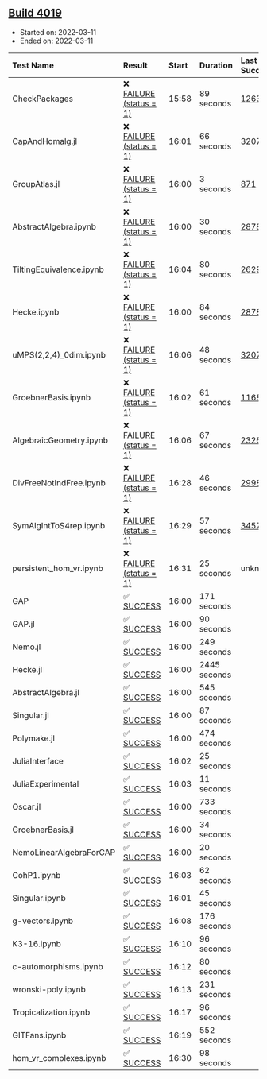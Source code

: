## [Build 4019](https://oscarci.mathematik.uni-kl.de/job/oscar-stable/4019/)

* Started on: 2022-03-11
* Ended on: 2022-03-11

| Test Name    | Result | Start | Duration | Last Success | First Failure |
|:-------------|:-------|:------|:---------|:-------------|:--------------|
| CheckPackages | ❌ [FAILURE (status = 1)](https://oscarci.mathematik.uni-kl.de/job/oscar-stable/4019/artifact/logs/build-4019/CheckPackages.log) | 15:58 | 89 seconds | [1263](https://oscarci.mathematik.uni-kl.de/job/oscar-stable/1263/) | [1264](https://oscarci.mathematik.uni-kl.de/job/oscar-stable/1264/) |
| CapAndHomalg.jl | ❌ [FAILURE (status = 1)](https://oscarci.mathematik.uni-kl.de/job/oscar-stable/4019/artifact/logs/build-4019/CapAndHomalg.jl.log) | 16:01 | 66 seconds | [3207](https://oscarci.mathematik.uni-kl.de/job/oscar-stable/3207/) | [3208](https://oscarci.mathematik.uni-kl.de/job/oscar-stable/3208/) |
| GroupAtlas.jl | ❌ [FAILURE (status = 1)](https://oscarci.mathematik.uni-kl.de/job/oscar-stable/4019/artifact/logs/build-4019/GroupAtlas.jl.log) | 16:00 | 3 seconds | [871](https://oscarci.mathematik.uni-kl.de/job/oscar-stable/871/) | [872](https://oscarci.mathematik.uni-kl.de/job/oscar-stable/872/) |
| AbstractAlgebra.ipynb | ❌ [FAILURE (status = 1)](https://oscarci.mathematik.uni-kl.de/job/oscar-stable/4019/artifact/logs/build-4019/AbstractAlgebra.ipynb.log) | 16:00 | 30 seconds | [2878](https://oscarci.mathematik.uni-kl.de/job/oscar-stable/2878/) | [2879](https://oscarci.mathematik.uni-kl.de/job/oscar-stable/2879/) |
| TiltingEquivalence.ipynb | ❌ [FAILURE (status = 1)](https://oscarci.mathematik.uni-kl.de/job/oscar-stable/4019/artifact/logs/build-4019/TiltingEquivalence.ipynb.log) | 16:04 | 80 seconds | [2629](https://oscarci.mathematik.uni-kl.de/job/oscar-stable/2629/) | [2630](https://oscarci.mathematik.uni-kl.de/job/oscar-stable/2630/) |
| Hecke.ipynb | ❌ [FAILURE (status = 1)](https://oscarci.mathematik.uni-kl.de/job/oscar-stable/4019/artifact/logs/build-4019/Hecke.ipynb.log) | 16:00 | 84 seconds | [2878](https://oscarci.mathematik.uni-kl.de/job/oscar-stable/2878/) | [2879](https://oscarci.mathematik.uni-kl.de/job/oscar-stable/2879/) |
| uMPS(2,2,4)_0dim.ipynb | ❌ [FAILURE (status = 1)](https://oscarci.mathematik.uni-kl.de/job/oscar-stable/4019/artifact/logs/build-4019/uMPS-2-2-4-_0dim.ipynb.log) | 16:06 | 48 seconds | [3207](https://oscarci.mathematik.uni-kl.de/job/oscar-stable/3207/) | [3208](https://oscarci.mathematik.uni-kl.de/job/oscar-stable/3208/) |
| GroebnerBasis.ipynb | ❌ [FAILURE (status = 1)](https://oscarci.mathematik.uni-kl.de/job/oscar-stable/4019/artifact/logs/build-4019/GroebnerBasis.ipynb.log) | 16:02 | 61 seconds | [1168](https://oscarci.mathematik.uni-kl.de/job/oscar-stable/1168/) | [1169](https://oscarci.mathematik.uni-kl.de/job/oscar-stable/1169/) |
| AlgebraicGeometry.ipynb | ❌ [FAILURE (status = 1)](https://oscarci.mathematik.uni-kl.de/job/oscar-stable/4019/artifact/logs/build-4019/AlgebraicGeometry.ipynb.log) | 16:06 | 67 seconds | [2326](https://oscarci.mathematik.uni-kl.de/job/oscar-stable/2326/) | [2327](https://oscarci.mathematik.uni-kl.de/job/oscar-stable/2327/) |
| DivFreeNotIndFree.ipynb | ❌ [FAILURE (status = 1)](https://oscarci.mathematik.uni-kl.de/job/oscar-stable/4019/artifact/logs/build-4019/DivFreeNotIndFree.ipynb.log) | 16:28 | 46 seconds | [2998](https://oscarci.mathematik.uni-kl.de/job/oscar-stable/2998/) | [2999](https://oscarci.mathematik.uni-kl.de/job/oscar-stable/2999/) |
| SymAlgIntToS4rep.ipynb | ❌ [FAILURE (status = 1)](https://oscarci.mathematik.uni-kl.de/job/oscar-stable/4019/artifact/logs/build-4019/SymAlgIntToS4rep.ipynb.log) | 16:29 | 57 seconds | [3457](https://oscarci.mathematik.uni-kl.de/job/oscar-stable/3457/) | [3458](https://oscarci.mathematik.uni-kl.de/job/oscar-stable/3458/) |
| persistent_hom_vr.ipynb | ❌ [FAILURE (status = 1)](https://oscarci.mathematik.uni-kl.de/job/oscar-stable/4019/artifact/logs/build-4019/persistent_hom_vr.ipynb.log) | 16:31 | 25 seconds | unknown | unknown |
| GAP | ✅ [SUCCESS](https://oscarci.mathematik.uni-kl.de/job/oscar-stable/4019/artifact/logs/build-4019/GAP.log) | 16:00 | 171 seconds |  |  |
| GAP.jl | ✅ [SUCCESS](https://oscarci.mathematik.uni-kl.de/job/oscar-stable/4019/artifact/logs/build-4019/GAP.jl.log) | 16:00 | 90 seconds |  |  |
| Nemo.jl | ✅ [SUCCESS](https://oscarci.mathematik.uni-kl.de/job/oscar-stable/4019/artifact/logs/build-4019/Nemo.jl.log) | 16:00 | 249 seconds |  |  |
| Hecke.jl | ✅ [SUCCESS](https://oscarci.mathematik.uni-kl.de/job/oscar-stable/4019/artifact/logs/build-4019/Hecke.jl.log) | 16:00 | 2445 seconds |  |  |
| AbstractAlgebra.jl | ✅ [SUCCESS](https://oscarci.mathematik.uni-kl.de/job/oscar-stable/4019/artifact/logs/build-4019/AbstractAlgebra.jl.log) | 16:00 | 545 seconds |  |  |
| Singular.jl | ✅ [SUCCESS](https://oscarci.mathematik.uni-kl.de/job/oscar-stable/4019/artifact/logs/build-4019/Singular.jl.log) | 16:00 | 87 seconds |  |  |
| Polymake.jl | ✅ [SUCCESS](https://oscarci.mathematik.uni-kl.de/job/oscar-stable/4019/artifact/logs/build-4019/Polymake.jl.log) | 16:00 | 474 seconds |  |  |
| JuliaInterface | ✅ [SUCCESS](https://oscarci.mathematik.uni-kl.de/job/oscar-stable/4019/artifact/logs/build-4019/JuliaInterface.log) | 16:02 | 25 seconds |  |  |
| JuliaExperimental | ✅ [SUCCESS](https://oscarci.mathematik.uni-kl.de/job/oscar-stable/4019/artifact/logs/build-4019/JuliaExperimental.log) | 16:03 | 11 seconds |  |  |
| Oscar.jl | ✅ [SUCCESS](https://oscarci.mathematik.uni-kl.de/job/oscar-stable/4019/artifact/logs/build-4019/Oscar.jl.log) | 16:00 | 733 seconds |  |  |
| GroebnerBasis.jl | ✅ [SUCCESS](https://oscarci.mathematik.uni-kl.de/job/oscar-stable/4019/artifact/logs/build-4019/GroebnerBasis.jl.log) | 16:00 | 34 seconds |  |  |
| NemoLinearAlgebraForCAP | ✅ [SUCCESS](https://oscarci.mathematik.uni-kl.de/job/oscar-stable/4019/artifact/logs/build-4019/NemoLinearAlgebraForCAP.log) | 16:00 | 20 seconds |  |  |
| CohP1.ipynb | ✅ [SUCCESS](https://oscarci.mathematik.uni-kl.de/job/oscar-stable/4019/artifact/logs/build-4019/CohP1.ipynb.log) | 16:03 | 62 seconds |  |  |
| Singular.ipynb | ✅ [SUCCESS](https://oscarci.mathematik.uni-kl.de/job/oscar-stable/4019/artifact/logs/build-4019/Singular.ipynb.log) | 16:01 | 45 seconds |  |  |
| g-vectors.ipynb | ✅ [SUCCESS](https://oscarci.mathematik.uni-kl.de/job/oscar-stable/4019/artifact/logs/build-4019/g-vectors.ipynb.log) | 16:08 | 176 seconds |  |  |
| K3-16.ipynb | ✅ [SUCCESS](https://oscarci.mathematik.uni-kl.de/job/oscar-stable/4019/artifact/logs/build-4019/K3-16.ipynb.log) | 16:10 | 96 seconds |  |  |
| c-automorphisms.ipynb | ✅ [SUCCESS](https://oscarci.mathematik.uni-kl.de/job/oscar-stable/4019/artifact/logs/build-4019/c-automorphisms.ipynb.log) | 16:12 | 80 seconds |  |  |
| wronski-poly.ipynb | ✅ [SUCCESS](https://oscarci.mathematik.uni-kl.de/job/oscar-stable/4019/artifact/logs/build-4019/wronski-poly.ipynb.log) | 16:13 | 231 seconds |  |  |
| Tropicalization.ipynb | ✅ [SUCCESS](https://oscarci.mathematik.uni-kl.de/job/oscar-stable/4019/artifact/logs/build-4019/Tropicalization.ipynb.log) | 16:17 | 96 seconds |  |  |
| GITFans.ipynb | ✅ [SUCCESS](https://oscarci.mathematik.uni-kl.de/job/oscar-stable/4019/artifact/logs/build-4019/GITFans.ipynb.log) | 16:19 | 552 seconds |  |  |
| hom_vr_complexes.ipynb | ✅ [SUCCESS](https://oscarci.mathematik.uni-kl.de/job/oscar-stable/4019/artifact/logs/build-4019/hom_vr_complexes.ipynb.log) | 16:30 | 98 seconds |  |  |
